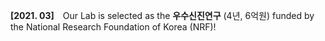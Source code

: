 **[2021. 03]** Our Lab is selected as the **우수신진연구** (4년, 6억원) funded by the National Research Foundation of Korea (NRF)!
